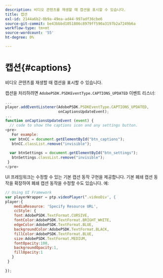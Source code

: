```yaml
---
description: 비디오 콘텐츠를 재생할 때 캡션을 표시할 수 있습니다.
title: 캡션
exl-id: 2144a6b2-0b9a-49ea-ad44-997adf36cbe6
source-git-commit: be43bbbd1051886c8979ff590a3197b2a7249b6a
workflow-type: tm+mt
source-wordcount: '55'
ht-degree: 0%

---
```


# 캡션{#captions}

비디오 콘텐츠를 재생할 때 캡션을 표시할 수 있습니다.

캡션을 처리하려면 `AdobePSDK.PSDKEventType.CAPTIONS_UPDATED` 이벤트 리스너:

```js
... 
player.addEventListener(AdobePSDK.PSDKEventType.CAPTIONS_UPDATED,  
                        onCaptionsUpdateEvent); 
... 
function onCaptionsUpdateEvent (event) { 
  // code to show the captions icon and any settings button. 
<pre>
   For example: 
  var btnCC = document.getElementById("btn_captions"); 
   btnCC.classList.remove("invisible"); 
   
  var btnSettings = document.getElementById("btn_settings"); 
   btnSettings.classList.remove("invisible"); 
 } 
</pre>
```

UI 프레임워크는 수정할 수 있는 기본 캡션 동작 구현을 제공합니다. 기본 폐쇄 캡션 동작을 확장하여 폐쇄 캡션 동작을 수정할 수도 있습니다. 예:

```js
// Using UI Framework 
var playerWrapper = ptp.videoPlayer(‘.videoDiv', { 
player:{ 
    mediaResource: 'Specify Resource URL', 
    ccStyle: { 
    font:AdobePSDK.TextFormat.CURSIVE, 
    fontColor:AdobePSDK.TextFormat.BRIGHT_WHITE, 
    edgeColor:AdobePSDK.TextFormat.BLUE, 
    backgroundColor:AdobePSDK.TextFormat.BLACK, 
    fillColor:AdobePSDK.TextFormat.BLUE, 
    size:AdobePSDK.TextFormat.MEDIUM, 
    fontOpacity:100, 
    backgroundOpacity:1, 
    fillOpacity:1 
   } 
 } 
 
}); 
```
